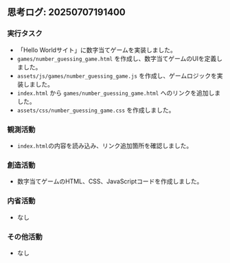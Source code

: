 ## 思考ログ: 20250707191400

### 実行タスク
- 「Hello Worldサイト」に数字当てゲームを実装しました。
- `games/number_guessing_game.html` を作成し、数字当てゲームのUIを定義しました。
- `assets/js/games/number_guessing_game.js` を作成し、ゲームロジックを実装しました。
- `index.html` から `games/number_guessing_game.html` へのリンクを追加しました。
- `assets/css/number_guessing_game.css` を作成しました。

### 観測活動
- `index.html`の内容を読み込み、リンク追加箇所を確認しました。

### 創造活動
- 数字当てゲームのHTML、CSS、JavaScriptコードを作成しました。

### 内省活動
- なし

### その他活動
- なし